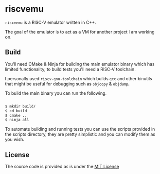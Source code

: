 # riscvemu

`riscvemu` is a RISC-V emulator written in C++.

The goal of the emulator is to act as a VM for another project
I am working on.

## Build

You'll need CMake & Ninja for building the main emulator binary
which has limited functionality, to build tests you'll need a RISC-V
toolchain.

I personally used `riscv-gnu-toolchain` which builds `gcc` and other
binutils that might be useful for debugging such as `objcopy` & `objdump`.

To build the main binary you can run the following.

```sh

$ mkdir build/
$ cd build
$ cmake ..
$ ninja all

```

To automate building and running tests you can use the scripts provided
in the scripts directory, they are pretty simplistic and you can modify
them as you  wish.

## License

The source code is provided as is under the [MIT License](LICENSE)


